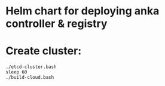 # Helm chart for deploying anka controller & registry

# Create cluster: 

``` shell
./etcd-cluster.bash
sleep 60
./build-cloud.bash
```



    